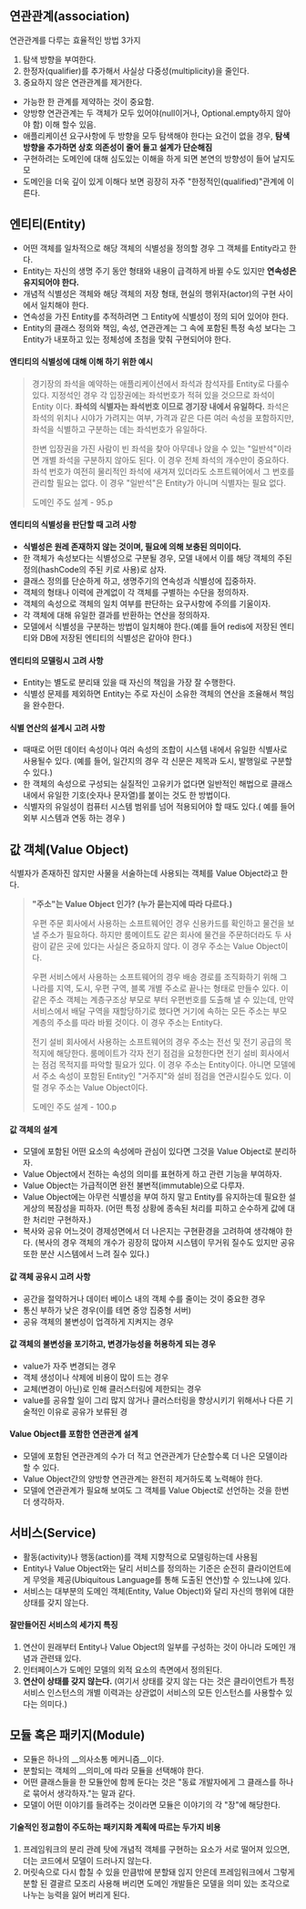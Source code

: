 ## 연관관계(association)
연관관계를 다루는 효율적인 방법 3가지
1. 탐색 방향을 부여한다.
2. 한정자(qualifier)를 추가해서 사실상 다중성(multiplicity)을 줄인다.
3. 중요하지 않은 연관관계를 제거한다.

- 가능한 한 관계를 제약하는 것이 중요함.
- 양방향 연관관계는 두 객체가 모두 있어야(null이거나, Optional.empty하지 않아야 함) 이해 할수 있음.
- 애플리케이션 요구사항에 두 방향을 모두 탐색해야 한다는 요건이 없을 경우, __탐색 방향을 추가하면 상호 의존성이 줄어 들고 설계가 단순해짐__
- 구현하려는 도메인에 대해 심도있는 이해을 하게 되면 본연의 방향성이 들어 날지도 모
- 도메인을 더욱 깊이 있게 이해다 보면 굉장히 자주 "한정적인(qualified)"관계에 이른다.

## 엔티티(Entity)
- 어떤 객체를 일차적으로 해당 객체의 식별성을 정의할 경우 그 객체를 Entity라고 한다.
- Entity는 자신의 생명 주기 동안 형태와 내용이 급격하게 바뀔 수도 있지만 __연속성은 유지되어야 한다.__
- 개념적 식별성은 객체와 해당 객체의 저장 형태, 현실의 행위자(actor)의 구현 사이에서 일치해야 한다.
- 연속성을 가진 Entity를 추적하려면 그 Entity에 식별성이 정의 되어 있어야 한다.
- Entity의 클래스 정의와 책임, 속성, 연관관계는 그 속에 포함된 특정 속성 보다는 그 Entity가 내포하고 있는 정체성에 초첨을 맞춰 구현되어야 한다.

#### 엔티티의 식별성에 대해 이해 하기 위한 예시
> 경기장의 좌석을 예약하는 애플리케이션에서 좌석과 참석자를 Entity로 다룰수 있다.
> 지정석인 경우 각 입장권에는 좌석번호가 적혀 있을 것으므로 좌석이 Entity 이다. 
> __좌석의 식별자는 좌석번호 이므로 경기장 내에서 유일하다.__
> 좌석은 좌석의 위치나 시야가 가려지는 여부, 가격과 같은 다른 여러 속성을 포함하지만,
> 좌석을 식별하고 구분하는 데는 좌석번호가 유일하다.
>
> 한변 입장권을 가진 사람이 빈 좌석을 찾아 아무데나 앉을 수 있는 "일반석"이라면 개별 좌석을 구분하지 않아도 된다.
> 이 경우 전체 좌석의 개수만이 중요하다. 좌석 번호가 여전히 물리적인 좌석에 새겨져 있더라도 소프트웨어에서 그 번호를 관리할 필요는 없다.
> 이 경우 "일반석"은 Entity가 아니며 식별자는 필요 없다.
> 
> 도메인 주도 설계 - 95.p   

#### 엔티티의 식별성을 판단할 때 고려 사항
- __식별성은 원레 존재하지 않는 것이며, 필요에 의해 보충된 의미이다.__
- 한 객체가 속성보다는 식별성으로 구분될 경우, 모델 내에서 이를 해당 객체의 주된 정의(hashCode의 주된 키로 사용)로 삼자.
- 클래스 정의를 단순하게 하고, 생명주기의 연속성과 식별성에 집중하자.
- 객체의 형태나 이력에 관계없이 각 객체를 구별하는 수단을 정의하자.
- 객체의 속성으로 객체의 일치 여부를 판단하는 요구사항에 주의를 기울이자.
- 각 객체에 대해 유일한 결과를 반환하는 연산을 정의하자.
- 모델에서 식별성을 구분하는 방법이 일치해야 한다.(예를 들어 redis에 저장된 엔티티와 DB에 저장된 엔티티의 식별성은 같아야 한다.)

#### 엔티티의 모델링시 고려 사항
- Entity는 별도로 분리돼 있을 때 자신의 책임을 가장 잘 수행한다.
- 식별성 문제를 제외하면 Entity는 주로 자신이 소유한 객체의 연산을 조율해서 책임을 완수한다.

#### 식별 연산의 설계시 고려 사항
- 때때로 어떤 데이터 속성이나 여러 속성의 조합이 시스템 내에서 유일한 식별사로 사용될수 있다.
(예를 들어, 일간지의 경우 각 신문은 제목과 도시, 발행일로 구분할 수 있다.)
- 한 객체의 속성으로 구성되는 실질적인 고유키가 없다면 일반적인 해법으로 클래스 내에서 유일한 기호(숫자나 문자열)를 붙이는 것도 한 방법이다.
- 식별자의 유일성이 컴퓨터 시스템 범위를 넘어 적용되어야 할 때도 있다.( 예를 들어 외부 시스템과 연동 하는 경우 )


## 값 객체(Value Object)
식별자가 존재하진 않지만 사물을 서술하는데 사용되는 객체를 Value Object라고 한다.

> __"주소"는 Value Object 인가? (누가 묻는지에 따라 다르다.)__
> 
> 우편 주문 회사에서 사용하는 소프트웨어인 경우 신용카드를 확인하고 물건을 보낼 주소가 필요하다.
> 하지만 룸메이트도 같은 회사에 물건을 주문하더라도 두 사람이 같은 곳에 있다는 사실은 중요하지 않다.
> 이 경우 주소는 Value Object이다.
>
> 우편 서비스에서 사용하는 소프트웨어의 경우 배송 경로를 조직화하기 위해 그 나라를 지역, 도시, 우편 구역, 블록 개별 주소로 끝나는 형태로 만들수 있다.
> 이 같은 주소 객체는 계층구조상 부모로 부터 우편번호를 도출해 낼 수 있는데, 만약 서비스에서 배달 구역을 재할당하기로 했다면 거기에 속하는 모든 주소는 
> 부모 계층의 주소를 따라 바뀔 것이다. 이 경우 주소는 Entity다.
>
> 전기 설비 회사에서 사용하는 소프트웨어의 경우 주소는 전선 및 전기 공급의 목적지에 해당한다.
> 룸메이트가 각자 전기 점검을 요청한다면 전기 설비 회사에서는 점검 목적지를 파악할 필요가 있다.
> 이 경우 주소는 Entity이다.
> 아니면 모델에서 주소 속성이 포함된 Entity인 "거주지"와 설비 점검을 연관시킬수도 있다. 
> 이럴 경우 주소는 Value Object이다.
>
> 도메인 주도 설계 - 100.p   

#### 값 객체의 설계 
- 모델에 포함된 어떤 요소의 속성에마 관심이 있다면 그것을 Value Object로 분리하자.
- Value Object에서 전하는 속성의 의미를 표현하게 하고 관련 기능을 부여하자.
- Value Object는 가급적이면 완전 불변적(immutable)으로 다루자.
- Value Object에는 아무런 식별성을 부여 하지 말고 Entity를 유지하는데 필요한 설게상의 복잠성을 피하자.
(어떤 특정 상황에 종속된 처리를 피하고 순수하게 값에 대한 처리만 구현하자.) 
- 복사와 공유 어느것이 경제성면에서 더 나은지는 구현환경을 고려하여 생각해야 한다.
(복사의 경우 객체의 개수가 굉장히 많아져 시스템이 무거워 질수도 있지만 공유 또한 분산 시스템에서 느려 질수 있다.)

#### 값 객체 공유시 고려 사항
- 공간을 절약하거나 데이터 베이스 내의 객체 수를 줄이는 것이 중요한 경우
- 통신 부하가 낮은 경우(이를 테면 중앙 집중형 서버)
- 공유 객체의 불변성이 업격하게 지켜지는 경우

#### 값 객체의 불변성을 포기하고, 변경가능성을 허용하게 되는 경우
- value가 자주 변경되는 경우
- 객체 생성이나 삭제에 비용이 많이 드는 경우
- 교체(변경이 아닌)로 인해 클러스터링에 제한되는 경우
- value를 공유할 일이 그리 많지 않거나 클러스터링을 향상시키기 위해서나 다른 기술적인 이유로 공유가 보류된 경

#### Value Object를 포함한 연관관계 설계
- 모델에 포함된 연관관계의 수가 더 적고 연관관계가 단순할수록 더 나은 모델이라 할 수 있다.
- Value Object간의 양방향 연관관계는 완전히 제거하도록 노력해야 한다.
- 모델에 연관관계가 필요해 보여도 그 객체를 Value Object로 선언하는 것을 한번 더 생각하자.

## 서비스(Service)
- 활동(activity)나 행동(action)를 객체 지향적으로 모델링하는데 사용됨 
- Entity나 Value Object와는 달리 서비스를 정의하는 기준은 순전히 클라이언트에게 무엇을 제공(Ubiquitous Language를 통해 도출된 연산)할 수 있느냐에 있다. 
- 서비스는 대부분의 도메인 객체(Entity, Value Object)와 달리 자신의 행위에 대한 상태를 갖지 않는다.

#### 잘만들어진 서비스의 세가지 특징
1. 연산이 원래부터 Entity나 Value Object의 일부를 구성하는 것이 아니라 도메인 개념과 관련돼 있다.
2. 인터페이스가 도메인 모델의 외적 요소의 측면에서 정의된다.
3. __연산이 상태를 갖지 않는다.__
(여기서 상태를 갖지 않는 다는 것은 클라이언트가 특정 서비스 인스턴스의 개별 이력과는 상관없이 서비스의 모든 인스턴스를 사용할수 있다는 의미다.)


## 모듈 혹은 패키지(Module)
- 모듈은 하나의 __의사소통 메커니즘__이다.
- 분할되는 객체의 __의미_에 따라 모듈을 선택해야 한다.
- 어떤 클래스들을 한 모듈안에 함께 둔다는 것은 "동료 개발자에게 그 클래스를 하나로 묶어서 생각하자."는 말과 같다. 
- 모델이 어떤 이야기를 들려주는 것이라면 모듈은 이야기의 각 "장"에 해당한다.

#### 기술적인 정교함이 주도하는 패키지화 계획에 따르는 두가지 비용
1. 프레임워크의 분리 관례 탓에 개념적 객체를 구현하는 요소가 서로 떨어져 있으면, 더는 코드에서 모델이 드러나지 않는다.
2. 머릿속으로 다시 합칠 수 있을 만큼밖에 분할돼 읺지 안은데 프레임워크에서 그렇게 분할 된 결괄르 모조리 사용해 버리면 
도메인 개발들은 모델을 의미 있는 조각으로 나누는 능력을 잃어 버리게 된다.

